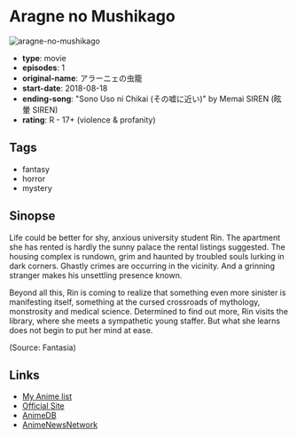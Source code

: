 # Aragne no Mushikago

![aragne-no-mushikago](https://cdn.myanimelist.net/images/anime/1477/96023.jpg)

-   **type**: movie
-   **episodes**: 1
-   **original-name**: アラーニェの虫籠
-   **start-date**: 2018-08-18
-   **ending-song**: "Sono Uso ni Chikai (その嘘に近い)" by Memai SIREN (眩暈 SIREN)
-   **rating**: R - 17+ (violence & profanity)

## Tags

-   fantasy
-   horror
-   mystery

## Sinopse

Life could be better for shy, anxious university student Rin. The apartment she has rented is hardly the sunny palace the rental listings suggested. The housing complex is rundown, grim and haunted by troubled souls lurking in dark corners. Ghastly crimes are occurring in the vicinity. And a grinning stranger makes his unsettling presence known.

Beyond all this, Rin is coming to realize that something even more sinister is manifesting itself, something at the cursed crossroads of mythology, monstrosity and medical science. Determined to find out more, Rin visits the library, where she meets a sympathetic young staffer. But what she learns does not begin to put her mind at ease.

(Source: Fantasia)

## Links

-   [My Anime list](https://myanimelist.net/anime/34974/Aragne_no_Mushikago)
-   [Official Site](http://www.ara-mushi.com/)
-   [AnimeDB](http://anidb.info/perl-bin/animedb.pl?show=anime&aid=12898)
-   [AnimeNewsNetwork](http://www.animenewsnetwork.com/encyclopedia/anime.php?id=21211)
